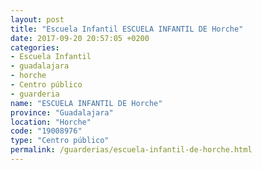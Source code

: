 ```yaml
---
layout: post
title: "Escuela Infantil ESCUELA INFANTIL DE Horche"
date: 2017-09-20 20:57:05 +0200
categories:
- Escuela Infantil
- guadalajara
- horche
- Centro público
- guarderia
name: "ESCUELA INFANTIL DE Horche"
province: "Guadalajara"
location: "Horche"
code: "19008976"
type: "Centro público"
permalink: /guarderias/escuela-infantil-de-horche.html
---
```

